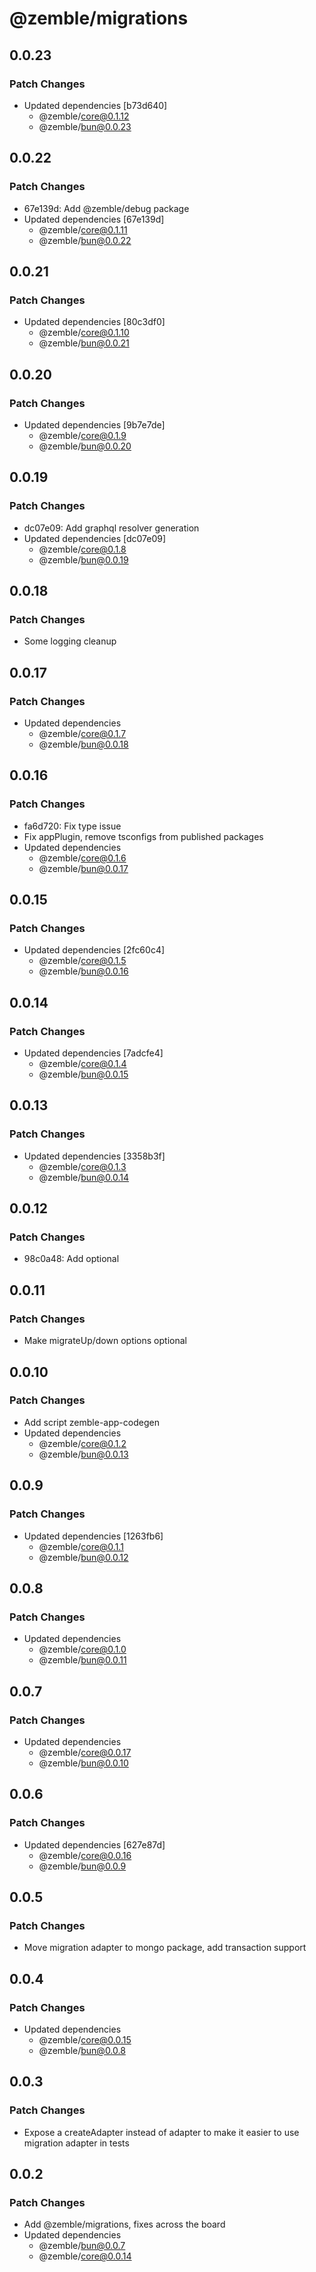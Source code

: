 # @zemble/migrations

## 0.0.23

### Patch Changes

- Updated dependencies [b73d640]
  - @zemble/core@0.1.12
  - @zemble/bun@0.0.23

## 0.0.22

### Patch Changes

- 67e139d: Add @zemble/debug package
- Updated dependencies [67e139d]
  - @zemble/core@0.1.11
  - @zemble/bun@0.0.22

## 0.0.21

### Patch Changes

- Updated dependencies [80c3df0]
  - @zemble/core@0.1.10
  - @zemble/bun@0.0.21

## 0.0.20

### Patch Changes

- Updated dependencies [9b7e7de]
  - @zemble/core@0.1.9
  - @zemble/bun@0.0.20

## 0.0.19

### Patch Changes

- dc07e09: Add graphql resolver generation
- Updated dependencies [dc07e09]
  - @zemble/core@0.1.8
  - @zemble/bun@0.0.19

## 0.0.18

### Patch Changes

- Some logging cleanup

## 0.0.17

### Patch Changes

- Updated dependencies
  - @zemble/core@0.1.7
  - @zemble/bun@0.0.18

## 0.0.16

### Patch Changes

- fa6d720: Fix type issue
- Fix appPlugin, remove tsconfigs from published packages
- Updated dependencies
  - @zemble/core@0.1.6
  - @zemble/bun@0.0.17

## 0.0.15

### Patch Changes

- Updated dependencies [2fc60c4]
  - @zemble/core@0.1.5
  - @zemble/bun@0.0.16

## 0.0.14

### Patch Changes

- Updated dependencies [7adcfe4]
  - @zemble/core@0.1.4
  - @zemble/bun@0.0.15

## 0.0.13

### Patch Changes

- Updated dependencies [3358b3f]
  - @zemble/core@0.1.3
  - @zemble/bun@0.0.14

## 0.0.12

### Patch Changes

- 98c0a48: Add optional

## 0.0.11

### Patch Changes

- Make migrateUp/down options optional

## 0.0.10

### Patch Changes

- Add script zemble-app-codegen
- Updated dependencies
  - @zemble/core@0.1.2
  - @zemble/bun@0.0.13

## 0.0.9

### Patch Changes

- Updated dependencies [1263fb6]
  - @zemble/core@0.1.1
  - @zemble/bun@0.0.12

## 0.0.8

### Patch Changes

- Updated dependencies
  - @zemble/core@0.1.0
  - @zemble/bun@0.0.11

## 0.0.7

### Patch Changes

- Updated dependencies
  - @zemble/core@0.0.17
  - @zemble/bun@0.0.10

## 0.0.6

### Patch Changes

- Updated dependencies [627e87d]
  - @zemble/core@0.0.16
  - @zemble/bun@0.0.9

## 0.0.5

### Patch Changes

- Move migration adapter to mongo package, add transaction support

## 0.0.4

### Patch Changes

- Updated dependencies
  - @zemble/core@0.0.15
  - @zemble/bun@0.0.8

## 0.0.3

### Patch Changes

- Expose a createAdapter instead of adapter to make it easier to use migration adapter in tests

## 0.0.2

### Patch Changes

- Add @zemble/migrations, fixes across the board
- Updated dependencies
  - @zemble/bun@0.0.7
  - @zemble/core@0.0.14
